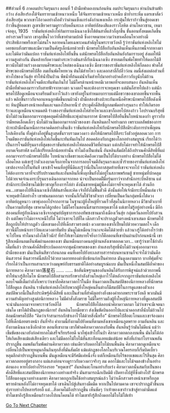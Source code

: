 ##ส่วนที่ 6 ภาคลมประจิมรุนแรง ตอนที่ 1 ฝ่ามือฟาดลงบนก้อนหิน
ลมประจิมรุนแรง ห่านบินข้ามฟ้ากว้าง ส่งเสียงร้องใต้จันทรายามเช้าหนาวเหน็บ
ใต้จันทรายามเช้าหนาวเหน็บ ม้าย่ำกระหึ่ม แตรเขาสัตว์ส่งเสียงทุ้ม
พวกเขาโอ้อวดอย่างถือตัวว่าด่านแข็งแกร่งดังกำแพงเหล็ก กระตุ้นให้เราก้าวขึ้นสู่ยอดเขา
ก้าวขึ้นสู่ยอดเขา ภูเขาเขียวครามดูราวกับคลื่นทะเล อาทิตย์อัสดงสีแดงราวโลหิต
ด่านโหลวซาน, เหมาเจ๋อตุง, 1935
 
ราชันย์แห่งหลิงไห่ก้มกราบเฉินฉางเซิงใต้ต้นสาลี่แล้วก็ลุกขึ้น
ขั้นตอนทั้งหมดเกิดขึ้นอย่างรวดเร็วมาก
เขาลุกขึ้นไวกว่าที่เขาทำตามปกติ ซึ่งอาจหมายความว่าเขาเคลื่อนไหวอย่างมีประสิทธิภาพหรือเขาไม่สนใจ
หลายคนโดยเฉพาะคนสำคัญในพระราชวังหลี รู้ว่าราชันย์แห่งหลิงไห่ไม่เคยชอบสังฆราชและมีความเป็นศัตรูเล็กน้อยด้วยซ้ำ
นักพรตไป๋สือกับอันหลินเห็นเห็นภาพนี้จากหางตาและไม่คิดว่ามันแปลก
ราชันย์แห่งหลิงไห่ยืนขึ้น แต่นักพรตไป๋สือกับอันหลินยังก้มกราบอยู่ ส่งผลให้มีความสูงต่างกัน
มันคล้ายกับความต่างระหว่างต้นสาลี่กับเฉินฉางเซิง
สายลมเย็นพัดโชยทำให้ดอกไม้สีขาวนับไม่ถ้วนร่วงลงมาบนศีรษะและไหล่ของเฉินฉางเซิง
มือขวาของราชันย์แห่งหลิงไห่ก็ลดลง ฟาดใส่ศีรษะของนักพรตไป๋สือ
ลมเย็นพัดโหยหวน ต้นไม้ส่ายไหว และดอกสาลี่ก็ปลิ้วว่อน
ลมนี้ส่งผลต่อส่วนที่ห่างไปของเวิ่นสุ่ย ทำให้น้ำปั่นป่วน พืชน้ำที่ก้นแม่น้ำเริ่มส่ายไปมาอย่างบ้าคลั่งราวกับงูนับไม่ถ้วน
ราชันย์แห่งหลิงไห่โจมตีกะทันหันเกินไป ไม่มีใครด้านหน้าหอมีเวลาพอที่จะตอบสนอง
อันหลินเห็นฝ่ามือที่ฟาดลงมาราวกับสายฟ้าจากหางตา นางตกใจและต้องการจะหยุดเขา แต่มันก็สายไปแล้ว
แต่นักพรตไป๋สือดูเหมือนจะเตรียมตัวเอาไว้แล้ว
เขายังอยู่ในท่าหมอบกราบแต่มือขวาของเขาลอยขึ้นจากพื้นแล้ว พลิกขึ้นราวกับจอกแหนถูกพัดขึ้นบนผิวน้ำ
ฝ่ามือสองข้างปะทะกันเหนือศีรษะนักพรตไป๋สือดังเพี๊ยะ
หินปูพื้นตรงหน้าหอสั่นและจมลงไปหลายนิ้ว!
ประตูศักดิ์สิทธิ์ถูกลมพัดอย่างรุนแรง ทำให้เกิดรอยร้าวและดูเหมือนจะหมดสติ
ร่างของราชันย์แห่งหลิงไห่ส่ายไหวและเขาก็ถอยไปสองก้าว ไอปราณบริสุทธิ์นับไม่ถ้วนซึมออกมาจากชุดคลุมศักดิ์สิทธิ์และพุ่งผ่านอากาศ
นักพรตไป๋สือยืนขึ้นใบหน้าแดงก่ำ ดูราวกับว่ามีหยดเลือดเล็กๆ นับไม่ถ้วนซึมออกมาจากผิวของเขา
อันหลินตกใจอย่างมาก เพราะผลลัพธ์ของการปะทะฝ่ามือนั้นเหนือการคาดคิดอย่างสิ้นเชิง
ราชันย์แห่งหลิงไห่กับนักพรตไป๋สือมีระดับการบำเพ็ญตนใกล้เคียงกัน ทั้งคู่ต่างก็อยู่ขั้นสูงสุดขั้นรวบรวมดวงดาว
ต่อให้นักพรตไป๋สือระวังตัวอยู่ตลอดเวลา การโจมตีของราชันย์แห่งหลิงไห่เกิดขึ้นกะทันหันเกินไป สอดคล้องกับกฎของโลกอย่างสมบูรณ์ เรียกได้ว่าเป็นการโจมตีที่รุนแรงที่สุดของราชันย์แห่งหลิงไห่ตลอดชีวิตที่ผ่านมา แต่กลับไม่อาจทำให้นักพรตไป๋สือบาดเจ็บสาหัส แค่ได้เปรียบเล็กน้อยเท่านั้น ทำไมถึงเป็นเช่นนี้
อันหลินสัมผัสได้ถึงปราณศักดิ์สิทธิ์ที่แผ่ออกมาจากร่างนักพรตไป๋สือ ใบหน้านางซีดขาวและคิดถึงความเป็นไปได้บางอย่าง
นักพรตไป๋สือไม่ได้เลือดไหล แต่เขารู้ว่าตัวเองบาดเจ็บภายในจากการลอบโจมตีอันรุนแรงและชั่วร้ายของราชันย์แห่งหลิงไห่ เขาต้องจากไปในทันที
เขาเข้าใจคนที่อยู่ที่นี่ดีและรู้ว่านี่เป็นโอกาสสุดท้ายที่เขาจะจากไป
ราชันย์แห่งหลิงไห่ต้องการเวลาที่จะปรับปราณแท้และอันหลินก็เพิ่งลุกขึ้นยังไม่อยู่ในสภาพพร้อมสู้ ชายหนุ่มที่ปกคลุมไปด้วยเจตจำนงกระบี่รุนแรงเดินออกมาจากหอ น่าจะเป็นยอดฝีมือรุ่นเยาว์จากสำนักกระบี่หลีซาน แต่สำนักกระบี่หลีซานไม่เชี่ยวชาญเรื่องการไล่ล่า ดังนั้นชายหนุ่มผู้นี้คงไม่อาจที่จะหยุดเขาได้
ส่วนอีกคน...เขามองไปที่เฉินฉางเซิงใต้ต้นสาลี่และคิด เจ้าก็ยังไม่ฟื้นตัวดี ดังนั้นต่อให้เจ้ามีกระบี่หมื่นเล่ม เจ้าจะหยุดข้าได้อย่างไร
เขาพ่นลมออกมา จากนั้นก็เริ่มใช้วิชาตัวเบา เปลี่ยนเป็นควันกลุ่มหนึ่งใต้ดวงอาทิตย์ฤดูหนาว เขาพุ่งออกไปจากอาราม
ในฐานะผู้ยิ่งใหญ่ที่รวดเร็วที่สุดในนิกายหลวง มีวิชาตัวเบาที่เป็นความลับที่สุด เขาคาดได้ถูกต้อง ไม่มีใครในตอนนี้สามารถหยุดเขาได้
แต่เขาไม่รู้อยู่อย่างหนึ่ง มีอีกสองคนที่อยู่กับเฉินฉางเซิงจากศูนย์บัญชาการกองทัพซงซานมาถึงเมืองเวิ่นสุ่ย
กลุ่มควันลอยไปยังสวนป่า แต่ก็พบว่าไม่อาจจะหนีไปได้ ไม่ว่าเขาจะไปที่ใด เด็กสาวก็จะปรากฏตัวตรงหน้าเขาเสมอ
นักพรตไป๋สือถูกบีบให้ปรากฏตัว เมื่อเขามองไปที่เด็กสาวตรงหน้า ดวงตาของเขาก็เปี่ยมไปด้วยความตกใจ
เด็กสาวนี้มีใบหน้าเยาว์วัยและดวงตาทึมทึบ มันดูไม่เหมือนว่านางจะคิดได้ด้วยซ้ำ
แล้วนางรู้ได้อย่างไรว่าข้าจะไปไหน ทำไมนางถึงได้เร็วนัก!
ที่ทำให้เขาไม่สบายใจยิ่งกว่าก็คือตอนที่เขาบินผ่านป่าก่อนหน้านี้ เขารู้สึกเหมือนลมเย็นพัดผ่านคอของเขา
มันเหมือนบางคนอยู่ด้านหลังเขาตลอดเวลา...
เขารู้ว่าเขาใช้กำลังเต็มที่แล้ว
ปราณศักดิ์สิทธิ์ระเบิดออกจากชุดนักพรตของเขา ลำแสงบริสุทธิ์นับไม่ถ้วนพุ่งออกมาจากฝ่ามือของเขา
มันเป็นหินสีขาวก้อนกลม คนที่เคยไปยังทะเลสาบสวรรค์บนหานซานก็จะจำได้ว่ามันคือหินสวรรค์
หินสวรรค์นี้สลักไว้ด้วยลวดลายทองดำซับซ้อนก่อเป็นค่ายกล มันดูงดงามมาก บางทีคุ้มที่จะเรียกได้ว่าเป็นการผสานระหว่างมนุษย์กับธรรมชาติได้อย่างสมบูรณ์แบบ
มันเป็นหนึ่งในสมบัติล้ำค่าของนิกายหลวง ศิลาดาวตก落星石
……
……
ข้อสันนิษฐานของอันหลินได้รับการพิสูจน์แล้วด้วยภาพนี้ทำให้นางรู้สึกโมโห
นักพรตไป๋สือสามารถรักษากำลังส่วนใหญ่เอาไว้ได้หลังจากถูกราชันย์แห่งหลิงไห่ลอบโจมตีเต็มกำลังก็เพราะว่าเขาถือศิลาดาวตกไว้ในมือ
หินดาวตกเป็นสมบัติของนิกายหลวงที่นักพรตไป๋สือดูแล อันหลิน ราชันย์แห่งหลิงไห่กับพวกผู้ยิ่งใหญ่คนอื่นต่างก็มีสมบัติในการดูแลของตัวเอง
สมบัติพวกนี้เป็นสิ่งประดิษฐ์ศักดิ์สิทธิ์ และเป็นส่วนที่สำคัญอย่างยิ่งของค่ายกลพระราชวังหลี พวกมันมีความสำคัญอย่างสูงต่อนิกายหลวง
ไม่มีคำสั่งสังฆราช ไม่มีใครรวมถึงผู้ยิ่งใหญ่นิกายหลวงที่ดูแลสมบัติจะนำมันออกมาจากพระราชวังหลีได้           
นักพรตไป๋สือได้ลอบนำศิลาดาวตกมา ไม่ว่าเขาจะมีเจตนาเช่นใด เขาได้ฝ่าฝืนกฎของนิกาย!
อันหลินโบกมือขวา ส่งเข็มขัดบินออกไปและนำดอกสาลี่นับไม่ถ้วนไปล้อมนักพรตไป๋สือ
“คิดว่าเจ้าสามารถกักข้าเอาไว้ได้ด้วยสิ่งนี้หรือ” นักพรตไป๋สือตะโกนและเขาจ้องมองไปที่เด็กน้อยตรงหน้า
อันที่จริง คำถามนี้ยังถามไปยังคนที่ตามหลังเขาเหมือนภูตพราย ถามอันหลิน และยังถามเฉินฉางเซิงอีกด้วย
ตอนที่เขาถาม เขาก็ฟาดศิลาดาวตกลงกับพื้น
อันหลินรู้ว่ามันไม่ดีแน่ แม้ว่าเข็มขัดของนางยังก่อค่ายกลไม่เสร็จเรียบร้อยดี นาก็พุ่งเข้าไปในป่า
ศิลาดาวตกตกลงบนพื้น มันไม่ได้ก่อให้เกิดเสียงแม้แต่เสียงเดียว และไม่มีดอกไม้ใบไม้สั่นสะเทือนเลยแม้แต่น้อย
พลังที่เก่าแก่โบราณพลันปรากฏขึ้น
ลมพลันเริ่มพัดผ่านศิลาดาวตก เช่นเดียวกับดอกไม้ใบไม้บนพื้นดิน
ศิลาดาวตกดูเหมือนจะเปลี่ยนไปเป็นพายุหมุนกลืนกินทุกสิ่งที่มันสัมผัส แม้แต่กฏของโลกในบริเวณโดยรอบก็เริ่มบิดเบี้ยว
หลุมลึกดำปรากฏขึ้นบนพื้น มันดูเหมือนจะมีรัศมีแค่หนึ่งจั้ง แต่ก็เหมือนกับไร้ขอบเขตและไร้สิ้นสุด
ศิลาดาวตกลอยอยู่ตรงกลาง แผ่แสงอ่อนจางดูราวกับดวงดาวจริงๆ
ลม ดอกไม้และใบไม้จมลงข้างในอย่างต่อนเอง หายไปอย่างไร้ร่องรอย
“หยุดเขา!” อันหลินตะโกนอย่างรีบเร่ง
ศิลาดาวตกนั้นสมกับเป็นของศักดิ์สิทธิ์และสมบัติของนิกายหลวงอย่างแท้จริง มันสามารถฉีกเปิดมิติ เปิดทางไปสู่ที่ซึ่งต่างไป!
นักพรตไป๋สือมองดูนางอย่างเฉยชา
ศิลาดาวตกถูกเปิดใช้อย่างสมบูรณ์แล้ว ไม่ว่าเด็กสาวตรงหน้าเขาหรือภูตพรายด้านหลังก็ไม่อาจหยุดเขาได้
เขาเดินไปสู่เส้นทางมืดมิด
หากเป็นไปตามคาด เขาจะปรากฏตัวขึ้นบนทุ่งราบห่างไปหลายร้อยลี้
แต่...สิ่งคาดไม่ถึงปรากฏขึ้น
เห็นชัดๆ ว่าเท้าของเขาก้าวเข้าสู่ทางดำมืดแต่ทำไมเขาถึงรู้สึกเหมือนก้าวลงไปบนโคลนได้
ทำไมเขายังรู้สึกถึงดอกไม้ใบไม้ใต้เท้า


[Go To Next Chapter]( ./828.md)